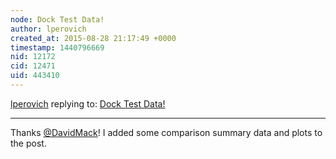 ```yaml
---
node: Dock Test Data!
author: lperovich
created_at: 2015-08-28 21:17:49 +0000
timestamp: 1440796669
nid: 12172
cid: 12471
uid: 443410
---
```




[lperovich](../profile/lperovich) replying to: [Dock Test Data!](../notes/lperovich/08-26-2015/dock-test-data)

----
Thanks [@DavidMack](/profile/DavidMack)!  I added some comparison summary data and plots to the post.